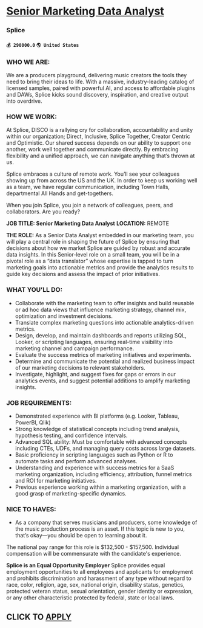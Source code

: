 # [Senior Marketing Data Analyst](https://www.remotewlb.com/apply/senior-marketing-data-analyst-68334)  
### Splice  
#### `💰 290000.0` `🌎 United States`  

### WHO WE ARE:

We are a producers playground, delivering music creators the tools they need to bring their ideas to life. With a massive, industry-leading catalog of licensed samples, paired with powerful AI, and access to affordable plugins and DAWs, Splice kicks sound discovery, inspiration, and creative output into overdrive.

### HOW WE WORK:

At Splice, DISCO is a rallying cry for collaboration, accountability and unity within our organization; Direct, Inclusive, Splice Together, Creator Centric and Optimistic. Our shared success depends on our ability to support one another, work well together and communicate directly. By embracing flexibility and a unified approach, we can navigate anything that’s thrown at us.

Splice embraces a culture of remote work. You’ll see your colleagues showing up from across the US and the UK. In order to keep us working well as a team, we have regular communication, including Town Halls, departmental All Hands and get-togethers.

When you join Splice, you join a network of colleagues, peers, and collaborators. Are you ready?

 **JOB TITLE: Senior Marketing Data Analyst** **LOCATION:** REMOTE

 **THE ROLE:** As a Senior Data Analyst embedded in our marketing team, you will play a central role in shaping the future of Splice by ensuring that decisions about how we market Splice are guided by robust and accurate data insights. In this Senior-level role on a small team, you will be in a pivotal role as a “data translator” whose expertise is tapped to turn marketing goals into actionable metrics and provide the analytics results to guide key decisions and assess the impact of prior initiatives.

### WHAT YOU’LL DO:

  * Collaborate with the marketing team to offer insights and build reusable or ad hoc data views that influence marketing strategy, channel mix, optimization and investment decisions.
  * Translate complex marketing questions into actionable analytics-driven metrics.
  * Design, develop, and maintain dashboards and reports utilizing SQL, Looker, or scripting languages, ensuring real-time visibility into marketing channel and campaign performance.
  * Evaluate the success metrics of marketing initiatives and experiments.
  * Determine and communicate the potential and realized business impact of our marketing decisions to relevant stakeholders.
  * Investigate, highlight, and suggest fixes for gaps or errors in our analytics events, and suggest potential additions to amplify marketing insights.

### JOB REQUIREMENTS:

  * Demonstrated experience with BI platforms (e.g. Looker, Tableau, PowerBI, Qlik)
  * Strong knowledge of statistical concepts including trend analysis, hypothesis testing, and confidence intervals.
  * Advanced SQL ability: Must be comfortable with advanced concepts including CTEs, UDFs, and managing query costs across large datasets.
  * Basic proficiency in scripting languages such as Python or R to automate tasks and perform advanced analyses.
  * Understanding and experience with success metrics for a SaaS marketing organization, including efficiency, attribution, funnel metrics and ROI for marketing initiatives.
  * Previous experience working within a marketing organization, with a good grasp of marketing-specific dynamics.

### NICE TO HAVES:

  * As a company that serves musicians and producers, some knowledge of the music production process is an asset. If this topic is new to you, that’s okay—you should be open to learning about it.

The national pay range for this role is $132,500 - $157,500. Individual compensation will be commensurate with the candidate's experience.

 **Splice is an Equal Opportunity Employer** Splice provides equal employment opportunities to all employees and applicants for employment and prohibits discrimination and harassment of any type without regard to race, color, religion, age, sex, national origin, disability status, genetics, protected veteran status, sexual orientation, gender identity or expression, or any other characteristic protected by federal, state or local laws.

  
## CLICK TO [APPLY](https://www.remotewlb.com/apply/senior-marketing-data-analyst-68334)

